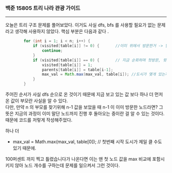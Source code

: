 ### 백준 15805 트리 나라 관광 가이드

---

오늘은 트리 구조 문제를 풀어보았다. 이거도 사실 dfs, bfs 를 사용할 필요가 없는 문제라고 생각해 사용하지 않았다.
핵심 부분은 다음과 같다 .

```JAVA
        for (int i = 1; i < n; i++) {
            if (visited[table[i]] != 0) {       //이미 위에서 방문한거 -> 말단 노드까지 갔다가 돌아오는 중,  그냥 continue
                continue;
            }
            if (visited[table[i]] == 0) {       // 지금 순회하며 첫방문, 윗 노드가 부모 노드임을 저장하고 방문 표시 해주면 됨.
                visited[table[i]] = 1;
                parents[table[i]] = table[i-1];
                max_val = Math.max(max_val, table[i]); //도시가 몇개 있는지 알려면 가장 큰 도시번호가 뭔지 알면 되니까
            }
        }
```

주어진 순서가 사실 dfs 순으로 온 것이기 때문에 지금 보고 있는 값 보다 하나 더 먼저 온 값이 부모란 사실을 알 수 있다.
<br> 다만, 만약 n 의 부모를 찾기위해 n-1 값을 보았을 때 n-1 이 이미 방문한 노드라면? 그 뜻은 지금의 과정이
이미 말단 노드까지 진행 후 돌아오는 중이란 걸 알 수 있는 것이다. 때문에 코드를 저렇게 작성해주었다.

하나 더

- max_val = Math.max(max_val, table[0]);  // 첫번째 시작 도시가 제일 클 수도 있기 때문에.

100퍼센트 까지 찍고 틀렸습니다가 나온다면 이는 맨 첫 노드 값을 max 비교에 포함시키지 않아 노드 개수를 구하는데 문제를 일으켜서 그런 것이다.

